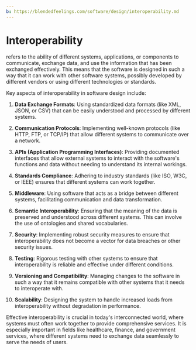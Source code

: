 ```yaml
---
b: https://blendedfeelings.com/software/design/interoperability.md
---
```


# Interoperability
refers to the ability of different systems, applications, or components to communicate, exchange data, and use the information that has been exchanged effectively. This means that the software is designed in such a way that it can work with other software systems, possibly developed by different vendors or using different technologies or standards.

Key aspects of interoperability in software design include:

1. **Data Exchange Formats**: Using standardized data formats (like XML, JSON, or CSV) that can be easily understood and processed by different systems.

2. **Communication Protocols**: Implementing well-known protocols (like HTTP, FTP, or TCP/IP) that allow different systems to communicate over a network.

3. **APIs (Application Programming Interfaces)**: Providing documented interfaces that allow external systems to interact with the software's functions and data without needing to understand its internal workings.

4. **Standards Compliance**: Adhering to industry standards (like ISO, W3C, or IEEE) ensures that different systems can work together.

5. **Middleware**: Using software that acts as a bridge between different systems, facilitating communication and data transformation.

6. **Semantic Interoperability**: Ensuring that the meaning of the data is preserved and understood across different systems. This can involve the use of ontologies and shared vocabularies.

7. **Security**: Implementing robust security measures to ensure that interoperability does not become a vector for data breaches or other security issues.

8. **Testing**: Rigorous testing with other systems to ensure that interoperability is reliable and effective under different conditions.

9. **Versioning and Compatibility**: Managing changes to the software in such a way that it remains compatible with other systems that it needs to interoperate with.

10. **Scalability**: Designing the system to handle increased loads from interoperability without degradation in performance.

Effective interoperability is crucial in today's interconnected world, where systems must often work together to provide comprehensive services. It is especially important in fields like healthcare, finance, and government services, where different systems need to exchange data seamlessly to serve the needs of users.